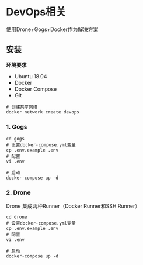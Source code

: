 # DevOps相关
使用Drone+Gogs+Docker作为解决方案
## 安装
**环境要求**
* Ubuntu 18.04
* Docker
* Docker Compose
* Git

```
# 创建共享网络
docker network create devops
```
### 1. Gogs

```
cd gogs
# 设置docker-compose.yml变量
cp .env.example .env
# 配置
vi .env

# 启动
docker-compose up -d
```
### 2. Drone
Drone 集成两种Runner（Docker Runner和SSH Runner）
```
cd drone
# 设置docker-compose.yml变量
cp .env.example .env
# 配置
vi .env

# 启动
docker-compose up -d
```
